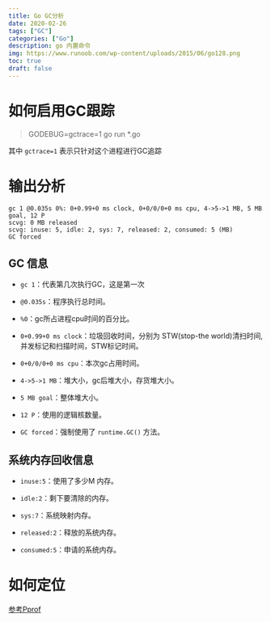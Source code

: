 ```yaml
---
title: Go GC分析
date: 2020-02-26
tags: ["GC"]
categories: ["Go"]
description: go 内置命令
img: https://www.runoob.com/wp-content/uploads/2015/06/go128.png
toc: true
draft: false
---
```



# 如何启用GC跟踪

> GODEBUG=gctrace=1 go run *.go

其中 `gctrace=1` 表示只针对这个进程进行GC追踪


# 输出分析

```
gc 1 @0.035s 0%: 0+0.99+0 ms clock, 0+0/0/0+0 ms cpu, 4->5->1 MB, 5 MB goal, 12 P
scvg: 0 MB released
scvg: inuse: 5, idle: 2, sys: 7, released: 2, consumed: 5 (MB)
GC forced
```

<!--more-->
## GC 信息

+ `gc 1`：代表第几次执行GC，这是第一次

+ `@0.035s`：程序执行总时间。

+ `%0`：gc所占进程cpu时间的百分比。

+ `0+0.99+0 ms clock`：垃圾回收时间，分别为 STW(stop-the world)清扫时间,并发标记和扫描时间，STW标记时间。

+ `0+0/0/0+0 ms cpu`：本次gc占用时间。

+ `4->5->1 MB`：堆大小，gc后堆大小，存货堆大小。

+ `5 MB goal`：整体堆大小。

+ `12 P`：使用的逻辑核数量。

+ `GC forced`：强制使用了 `runtime.GC()` 方法。


## 系统内存回收信息

+ `inuse:5`：使用了多少M 内存。

+ `idle:2`：剩下要清除的内存。

+ `sys:7`：系统映射内存。

+ `released:2`：释放的系统内存。

+ `consumed:5`：申请的系统内存。

<!--more-->

# 如何定位

[参考Pprof](/2019/08/Go单元测试/)